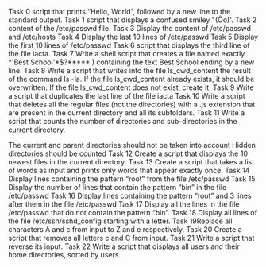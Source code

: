 Task 0 script that prints “Hello, World”, followed by a new line to the standard output.
Task 1 script that displays a confused smiley "(Ôo)'.
Task 2 content of the /etc/passwd file.
Task 3 Display the content of /etc/passwd and /etc/hosts
Task 4 Display the last 10 lines of /etc/passwd
Task 5 Display the first 10 lines of /etc/passwd
Task 6 script that displays the third line of the file iacta.
Task 7 Write a shell script that creates a file named exactly \*\'Best School\'\*$\?\*\*\*\*\*:) containing the text Best School ending by a new line.
Task 8 Write a script that writes into the file ls_cwd_content the result of the command ls -la. If the file ls_cwd_content already exists, it should be overwritten. If the file ls_cwd_content does not exist, create it.
Task 9 Write a script that duplicates the last line of the file iacta
Task 10 Write a script that deletes all the regular files (not the directories) with a .js extension that are present in the current directory and all its subfolders.
Task 11 Write a script that counts the number of directories and sub-directories in the current directory.

The current and parent directories should not be taken into account
Hidden directories should be counted
Task 12 Create a script that displays the 10 newest files in the current directory.
Task 13 Create a script that takes a list of words as input and prints only words that appear exactly once.
Task 14 Display lines containing the pattern “root” from the file /etc/passwd
Task 15 Display the number of lines that contain the pattern “bin” in the file /etc/passwd
Task 16 Display lines containing the pattern “root” and 3 lines after them in the file /etc/passwd
Task 17 Display all the lines in the file /etc/passwd that do not contain the pattern “bin”.
 Task 18 Display all lines of the file /etc/ssh/sshd_config starting with a letter.
Task 19Replace all characters A and c from input to Z and e respectively.
Task 20 Create a script that removes all letters c and C from input.
Task 21 Write a script that reverse its input.
Task 22 Write a script that displays all users and their home directories, sorted by users.
